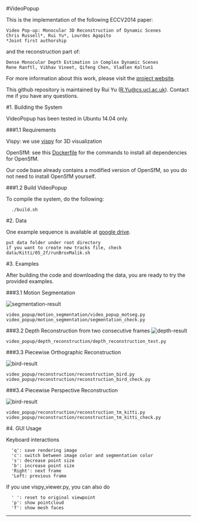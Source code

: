 #VideoPopup

This is the implementation of the following ECCV2014 paper:

    Video Pop-up: Monocular 3D Reconstruction of Dynamic Scenes
    Chris Russell*, Rui Yu*, Lourdes Agapito
    *Joint first authorship

and the reconstruction part of:

    Dense Monocular Depth Estimation in Complex Dynamic Scenes
    Rene Ranftl, Vibhav Vineet, Qifeng Chen, Vladlen Koltun1

For more information about this work, please visit the [project website](http://www0.cs.ucl.ac.uk/staff/R.Yu/video_popup/VideoPopup2.html).

This github repository is maintained by Rui Yu (R.Yu@cs.ucl.ac.uk).
Contact me if you have any questions.

#1. Building the System

VideoPopup has been tested in Ubuntu 14.04 only.

###1.1 Requirements

Vispy: we use [vispy](https://github.com/vispy/vispy) for 3D visualization

OpenSfM: see this [Dockerfile](https://github.com/paulinus/opensfm-docker-base/blob/master/Dockerfile) for the commands to install all dependencies for OpenSfM.

Our code base already contains a modified version of OpenSfM, so you do not need to install OpenSfM yourself.

###1.2 Build VideoPopup

  To compile the system, do the following:

```
  ./build.sh
```

#2. Data

One example sequence is available at [google drive](https://drive.google.com/open?id=0B8-9V4y1N7pxdzdCOXAweWk3OU0).

```
put data folder under root directory
if you want to create new tracks file, check data/Kitti/05_2f/runBroxMalik.sh
```

#3. Examples

After building the code and downloading the data, you are ready to try the provided examples.

###3.1 Motion Segmentation
<!-- ![bird-segmentation-result](https://github.com/cvfish/VideoPopup/blob/master/render/bird/image.jpg) -->
<!-- ![two-men-segmentation-result](https://github.com/cvfish/VideoPopup/blob/master/render/two-men/image.png) -->
![segmentation-result](https://github.com/cvfish/VideoPopup/blob/master/render/image.png)
```
video_popup/motion_segmentation/video_popup_motseg.py
video_popup/motion_segmentation/segmentation_check.py
```

###3.2 Depth Reconstruction from two consecutive frames
![depth-result](https://github.com/cvfish/VideoPopup/blob/master/render/depth.png)
```
video_popup/depth_reconstruction/depth_reconstruction_test.py
```

###3.3 Piecewise Orthographic Reconstruction
<!-- ![bird-sparse-result](https://github.com/cvfish/VideoPopup/blob/master/render/bird/sparse_render00.png) -->
<!-- ![bird-dense-result](https://github.com/cvfish/VideoPopup/blob/master/render/bird/dense_render00.png) -->
![bird-result](https://github.com/cvfish/VideoPopup/blob/master/render/bird.png)
```
video_popup/reconstruction/reconstruction_bird.py
video_popup/reconstruction/reconstruction_bird_check.py
```

###3.4 Piecewise Perspective Reconstruction
<!-- ![two-men-sparse-result](https://github.com/cvfish/VideoPopup/blob/master/render/two-men/sparse_render00.png) -->
<!-- ![two-men-dense-result](https://github.com/cvfish/VideoPopup/blob/master/render/two-men/dense_render00.png) -->
![bird-result](https://github.com/cvfish/VideoPopup/blob/master/render/two-men.png)
```
video_popup/reconstruction/reconstruction_tm_kitti.py
video_popup/reconstruction/reconstruction_tm_kitti_check.py
```

#4. GUI Usage

Keyboard interactions

```
  'q': save rendering image
  'c': switch between image color and segmentation color
  's': decrease point size
  'b': increase point size
  'Right': next frame
  'Left: previous frame
```

If you use vispy_viewer.py, you can also do

```
  ' ': reset to original viewpoint
  'p': show pointcloud
  'f': show mesh faces
```


------
